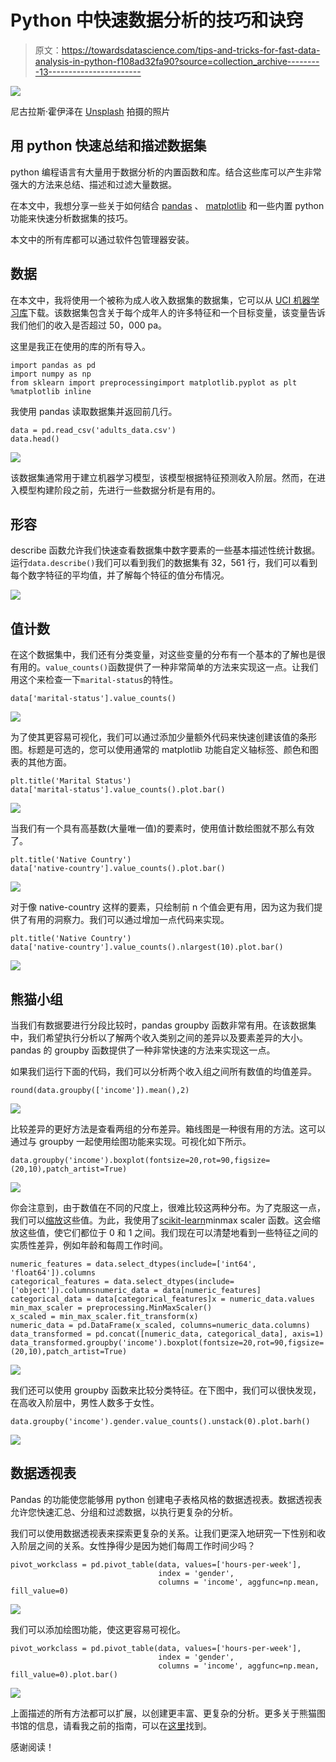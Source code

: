 # Python 中快速数据分析的技巧和诀窍

> 原文：<https://towardsdatascience.com/tips-and-tricks-for-fast-data-analysis-in-python-f108ad32fa90?source=collection_archive---------13----------------------->

![](img/7255a7b89fce2a357350856afaad2e94.png)

尼古拉斯·霍伊泽在 [Unsplash](https://unsplash.com/s/photos/quick?utm_source=unsplash&utm_medium=referral&utm_content=creditCopyText) 拍摄的照片

## 用 python 快速总结和描述数据集

python 编程语言有大量用于数据分析的内置函数和库。结合这些库可以产生非常强大的方法来总结、描述和过滤大量数据。

在本文中，我想分享一些关于如何结合 [pandas](https://pandas.pydata.org/) 、 [matplotlib](https://matplotlib.org/) 和一些内置 python 功能来快速分析数据集的技巧。

本文中的所有库都可以通过软件包管理器安装。

## 数据

在本文中，我将使用一个被称为成人收入数据集的数据集，它可以从 [UCI 机器学习库](https://archive.ics.uci.edu/ml/datasets/adult)下载。该数据集包含关于每个成年人的许多特征和一个目标变量，该变量告诉我们他们的收入是否超过 50，000 pa。

这里是我正在使用的库的所有导入。

```
import pandas as pd
import numpy as np
from sklearn import preprocessingimport matplotlib.pyplot as plt
%matplotlib inline
```

我使用 pandas 读取数据集并返回前几行。

```
data = pd.read_csv('adults_data.csv')
data.head()
```

![](img/e6092fc71f43c7b79b015c7daf63cd41.png)

该数据集通常用于建立机器学习模型，该模型根据特征预测收入阶层。然而，在进入模型构建阶段之前，先进行一些数据分析是有用的。

## 形容

describe 函数允许我们快速查看数据集中数字要素的一些基本描述性统计数据。运行`data.describe()`我们可以看到我们的数据集有 32，561 行，我们可以看到每个数字特征的平均值，并了解每个特征的值分布情况。

![](img/3920b23c2613ca3e2775ee174687c245.png)

## 值计数

在这个数据集中，我们还有分类变量，对这些变量的分布有一个基本的了解也是很有用的。`value_counts()`函数提供了一种非常简单的方法来实现这一点。让我们用这个来检查一下`marital-status`的特性。

```
data['marital-status'].value_counts()
```

![](img/908011ea028ea594f224fc789e28d538.png)

为了使其更容易可视化，我们可以通过添加少量额外代码来快速创建该值的条形图。标题是可选的，您可以使用通常的 matplotlib 功能自定义轴标签、颜色和图表的其他方面。

```
plt.title('Marital Status')
data['marital-status'].value_counts().plot.bar()
```

![](img/f36740d33f700e0017bbcc88c471a3eb.png)

当我们有一个具有高基数(大量唯一值)的要素时，使用值计数绘图就不那么有效了。

```
plt.title('Native Country')
data['native-country'].value_counts().plot.bar()
```

![](img/196ffe52cb687d40a26589a2c97d7b44.png)

对于像 native-country 这样的要素，只绘制前 n 个值会更有用，因为这为我们提供了有用的洞察力。我们可以通过增加一点代码来实现。

```
plt.title('Native Country')
data['native-country'].value_counts().nlargest(10).plot.bar()
```

![](img/8c8893c4ce3321ac6e7669cbd14b2623.png)

## 熊猫小组

当我们有数据要进行分段比较时，pandas groupby 函数非常有用。在该数据集中，我们希望执行分析以了解两个收入类别之间的差异以及要素差异的大小。pandas 的 groupby 函数提供了一种非常快速的方法来实现这一点。

如果我们运行下面的代码，我们可以分析两个收入组之间所有数值的均值差异。

```
round(data.groupby(['income']).mean(),2)
```

![](img/f2a4b4605b8c5c6f066c7e03d1317a34.png)

比较差异的更好方法是查看两组的分布差异。箱线图是一种很有用的方法。这可以通过与 groupby 一起使用绘图功能来实现。可视化如下所示。

```
data.groupby('income').boxplot(fontsize=20,rot=90,figsize=(20,10),patch_artist=True)
```

![](img/804963992dda53c6506610e936fdd0e4.png)

你会注意到，由于数值在不同的尺度上，很难比较这两种分布。为了克服这一点，我们可以[缩放](https://medium.com/greyatom/why-how-and-when-to-scale-your-features-4b30ab09db5e)这些值。为此，我使用了[scikit-learn](https://scikit-learn.org/)minmax scaler 函数。这会缩放这些值，使它们都位于 0 和 1 之间。我们现在可以清楚地看到一些特征之间的实质性差异，例如年龄和每周工作时间。

```
numeric_features = data.select_dtypes(include=['int64', 'float64']).columns
categorical_features = data.select_dtypes(include=['object']).columnsnumeric_data = data[numeric_features]
categorical_data = data[categorical_features]x = numeric_data.values 
min_max_scaler = preprocessing.MinMaxScaler()
x_scaled = min_max_scaler.fit_transform(x)
numeric_data = pd.DataFrame(x_scaled, columns=numeric_data.columns)
data_transformed = pd.concat([numeric_data, categorical_data], axis=1)
data_transformed.groupby('income').boxplot(fontsize=20,rot=90,figsize=(20,10),patch_artist=True)
```

![](img/402cc630d149dc1d37c23d08907904d5.png)

我们还可以使用 groupby 函数来比较分类特征。在下图中，我们可以很快发现，在高收入阶层中，男性人数多于女性。

```
data.groupby('income').gender.value_counts().unstack(0).plot.barh()
```

![](img/257efc6d21776042ddb47a8fadf5fe7d.png)

## 数据透视表

Pandas 的功能使您能够用 python 创建电子表格风格的数据透视表。数据透视表允许您快速汇总、分组和过滤数据，以执行更复杂的分析。

我们可以使用数据透视表来探索更复杂的关系。让我们更深入地研究一下性别和收入阶层之间的关系。女性挣得少是因为她们每周工作时间少吗？

```
pivot_workclass = pd.pivot_table(data, values=['hours-per-week'],
                                 index = 'gender',
                                 columns = 'income', aggfunc=np.mean, fill_value=0)
```

![](img/f507b81a803ce11da87c392e53e237ba.png)

我们可以添加绘图功能，使这更容易可视化。

```
pivot_workclass = pd.pivot_table(data, values=['hours-per-week'],
                                 index = 'gender',
                                 columns = 'income', aggfunc=np.mean, fill_value=0).plot.bar()
```

![](img/5af15dfccb4a91e627645ea22dd2b405.png)

上面描述的所有方法都可以扩展，以创建更丰富、更复杂的分析。更多关于熊猫图书馆的信息，请看我之前的指南，可以在[这里](/5-minute-guide-to-plotting-with-pandas-e8c0f40a1df4)找到。

感谢阅读！